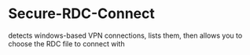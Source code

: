 # Secure-RDC-Connect
detects windows-based VPN connections, lists them, then allows you to choose the RDC file to connect with
